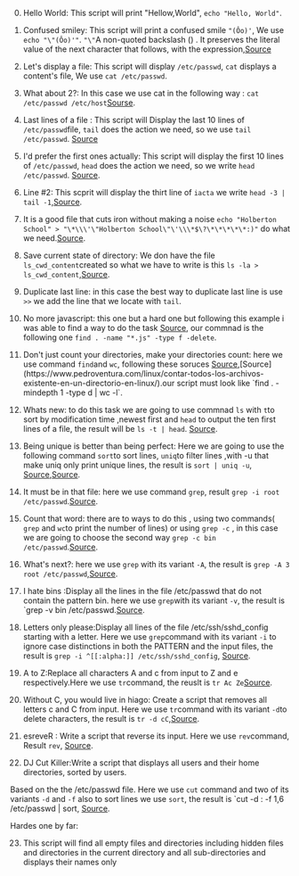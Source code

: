 0. Hello World: 
This script will print "Hellow,World", `echo "Hello, World"`.

1. Confused smiley:
This script will print a confused smile `"(Ôo)'`, We use `echo "\"(Ôo)'"`.
`"\"`A non-quoted backslash (\) . It preserves the literal value of the next character that follows,
 with the expression,[Source](https://superuser.com/questions/1249828/why-does-echo-e-some-text-show-only-one-backslash)

2. Let's display a file:
This script will display `/etc/passwd`, `cat` displays a content's file, We use `cat /etc/passwd`. 

3. What about 2?:
In this case we use cat in the following way : `cat /etc/passwd /etc/host`[Sourse](https://www.geeksforgeeks.org/cat-command-in-linux-with-examples/).

4. Last lines of a file :
This script will Display the last 10 lines of `/etc/passwd`file, `tail` does the action we need, so we use `tail /etc/passwd`.
[Source](https://man7.org/linux/man-pages/man1/tail.1.html)

5. I'd prefer the first ones actually: 
This script will display the first 10 lines of `/etc/passwd`,
 `head` does the action we need, so we write `head /etc/passwd`. [Source](https://man7.org/linux/man-pages/man1/head.1.html).

6. Line #2: This scprit will display the thirt line of `iacta` we write `head -3 | tail -1`,[Source](https://stackoverflow.com/questions/13832866/unix-show-the-second-line-of-the-file).

7. It is a good file that cuts iron without making a noise `echo "Holberton School" > "\*\\\'\"Holberton School\"\'\\\*$\?\*\*\*\*\*:)"` do what we need.[Source](https://unix.stackexchange.com/questions/159672/how-to-create-a-simple-txt-text-file-using-terminal).

8. Save current state of directory: We don have the file `ls_cwd_content`created so what we have to write is this `ls -la > ls_cwd_content`,[Source](https://askubuntu.com/questions/420981/how-do-i-save-terminal-output-to-a-file).

9. Duplicate last line: in this case the best way to duplicate last line is use `>>` we add the line that we locate with `tail`.

10. No more javascript: this one but a hard one but following this example i was able to find a way to do the task
[Source](https://www.explainshell.com/explain?cmd=find+.+-name+%27*-js%27+-type+f+-delete), our commnad is the following one `find . -name "*.js" -type f -delete`.

11. Don't just count your directories, make your directories count: here we use command `find`and `wc`, following these soruces
[Source](https://devconnected.com/how-to-count-files-in-directory-on-linux/#:~:text=The%20easiest%20way%20to%20count,%E2%80%9Cwc%20%2Dl%E2%80%9D%20command.&text=The%20%E2%80%9Cwc%E2%80%9D%20command%20is%20used,bytes%2C%20characters%20or%20newlines%20count.),[Source](https://www.pedroventura.com/linux/contar-todos-los-archivos-existente-en-un-directorio-en-linux/).our script must look like `find . -mindepth 1 -type d | wc -l`.

12. Whats new: to do this task we are going to use commnad `ls` with `t`to sort by modification time ,newest first and `head` to output the ten first lines of a file, the result will be `ls -t | head`.
[Source](https://man7.org/linux/man-pages/man1/ls.1.html).

13. Being unique is better than being perfect: Here we are going to use the following command `sort`to sort lines, `uniq`to filter lines ,with -u that make uniq only print unique lines, the result is `sort | uniq -u`, [Source](https://stackoverflow.com/questions/63873590/how-to-create-a-script-that-takes-a-list-of-words-as-input-and-prints-only-words),[Source](https://man7.org/linux/man-pages/man1/uniq.1.html).

14. It must be in that file: here we use command `grep`, result `grep -i root /etc/passwd`.[Source](https://www.explainshell.com/explain/1/grep).

15. Count that word: there are to ways to do this , using two commands( `grep` and `wc`to print the number of lines) or using
`grep -c` , in this case we are going to choose the second way `grep -c bin /etc/passwd`.[Source](https://www.explainshell.com/explain/1/grep).

16. What's next?: here we use `grep` with its variant `-A`, the result is `grep -A 3 root /etc/passwd`,[Source](https://www.explainshell.com/explain/1/grep).

17. I hate bins :Display all the lines in the file /etc/passwd that do not contain the pattern bin. here we use `grep`with its variant `-v`, the result is `grep -v bin /etc/passwd.[Source](https://www.explainshell.com/explain/1/grep). 

18. Letters only please:Display all lines of the file /etc/ssh/sshd_config starting with a letter.
Here we use `grep`command with its variant `-i` to ignore case distinctions in both the PATTERN and the input files, the result is 
`grep -i ^[[:alpha:]] /etc/ssh/sshd_config`, [Source](https://unix.stackexchange.com/questions/539112/display-all-the-lines-in-grepfile-that-do-not-start-with-a-letter).

19. A to Z:Replace all characters A and c from input to Z and e respectively.Here we use `tr`command, the reuslt is `tr Ac Ze`[Source](https://stackoverflow.com/questions/63879445/how-to-replace-all-characters-a-and-c-from-input-to-z-and-e-respectively).

20. Without C, you would live in hiago: Create a script that removes all letters c and C from input.
Here we use `tr`command with its variant `-d`to delete characters, the result is `tr -d cC`,[Source](https://www.explainshell.com/explain/1/tr).

21. esreveR : Write a script that reverse its input. Here we use `rev`command, Result `rev`, [Source](https://www.geeksforgeeks.org/reverse-a-string-shell-programming/).

22. DJ Cut Killer:Write a script that displays all users and their home directories, sorted by users.

Based on the the /etc/passwd file. Here we use `cut` command and two of its variants `-d` and `-f` also to sort lines we use `sort`,
the result is `cut -d : -f 1,6 /etc/passwd | sort, [Source](https://unix.stackexchange.com/questions/291450/i-need-to-find-all-users-home-directories-listed-using-grep-from-etc-passwd). 

Hardes one by far:

23. This script will find all empty files and directories including hidden files and directories in the current directory and all sub-directories and displays their names only


